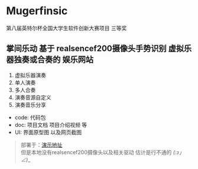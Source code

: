 # Mugerfinsic
第八届英特尔杯全国大学生软件创新大赛项目 三等奖
## 掌间乐动 基于 realsencef200摄像头手势识别 虚拟乐器独奏或合奏的 娱乐网站

1. 虚拟乐器演奏
  1. 单人演奏
  2. 多人合奏
2. 演奏音源自定义
3. 演奏音乐分享

* code: 代码包
* doc: 项目文档 项目介绍视频 等
* UI: 界面原型图 以及网页截图

> 部署于：[演示地址]("http://mugerfinsic.applinzi.com")  
但是本地没有realsencef200摄像头以及相关驱动 估计是行不通的 _(:з」∠)__


